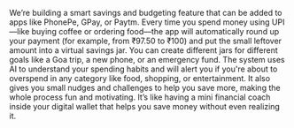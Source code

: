 We’re building a smart savings and budgeting feature that can be added to apps like PhonePe, GPay, or Paytm. Every time you spend money using UPI—like buying coffee or ordering food—the app will automatically round up your payment (for example, from ₹97.50 to ₹100) and put the small leftover amount into a virtual savings jar. You can create different jars for different goals like a Goa trip, a new phone, or an emergency fund. The system uses AI to understand your spending habits and will alert you if you're about to overspend in any category like food, shopping, or entertainment. It also gives you small nudges and challenges to help you save more, making the whole process fun and motivating. It’s like having a mini financial coach inside your digital wallet that helps you save money without even realizing it.
